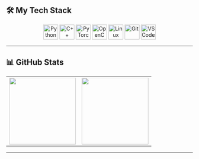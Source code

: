 ## 🛠️ My Tech Stack

<p align="center">
  <img src="https://cdn.jsdelivr.net/gh/devicons/devicon/icons/python/python-original.svg" width="40" alt="Python"/>
  <img src="https://cdn.jsdelivr.net/gh/devicons/devicon/icons/cplusplus/cplusplus-original.svg" width="40" alt="C++"/>
  <img src="https://cdn.jsdelivr.net/gh/devicons/devicon/icons/pytorch/pytorch-original.svg" width="40" alt="PyTorch"/>
  <img src="https://cdn.jsdelivr.net/gh/devicons/devicon/icons/opencv/opencv-original.svg" width="40" alt="OpenCV"/>
  <img src="https://cdn.jsdelivr.net/gh/devicons/devicon/icons/linux/linux-original.svg" width="40" alt="Linux"/>
  <img src="https://cdn.jsdelivr.net/gh/devicons/devicon/icons/git/git-original.svg" width="40" alt="Git"/>
  <img src="https://cdn.jsdelivr.net/gh/devicons/devicon/icons/vscode/vscode-original.svg" width="40" alt="VSCode"/>
</p>

---

## 📊 GitHub Stats

<table align="center">
  <tr>
    <td><img src="https://github-readme-stats.vercel.app/api?username=allenzzeng&show_icons=true&theme=tokyonight&count_private=true" height="180"/></td>
    <td><img src="https://github-readme-streak-stats.herokuapp.com/?user=allenzzeng&theme=tokyonight" height="180"/></td>
  </tr>
</table>

---
